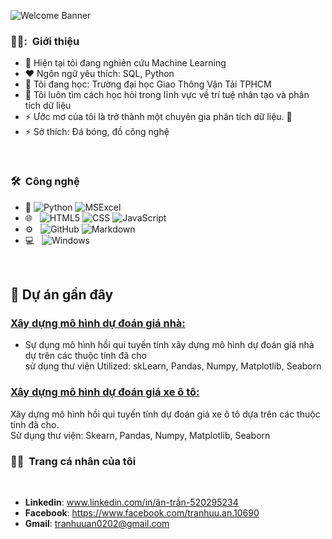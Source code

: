 ![Welcome Banner](banner.gif)



<h3> 👱‍♂️: &nbsp;Giới thiệu </h3>

- 🔭 Hiện tại tôi đang nghiên cứu Machine Learning
- :heart: Ngôn ngữ yêu thích: SQL, Python
- 🌱 Tôi đang học: Trường đại học Giao Thông Vận Tải TPHCM
- 👯 Tôi luôn tìm cách học hỏi trong lĩnh vực về trí tuệ nhân tạo và phân tích dữ liệu
- ⚡ Ước mơ của tôi là trở thành một chuyên gia phân tích dữ liệu. 🖖
- ⚡ Sở thích: Đá bóng, đồ công nghệ

<br/>

<h3> 🛠 &nbsp;Công nghệ</h3>

- :space_invader:
  ![Python](https://img.shields.io/badge/Python-14354C?style=for-the-badge&logo=python&logoColor=white)
  ![MSExcel](https://img.shields.io/badge/Microsoft_Excel-217346?style=for-the-badge&logo=microsoft-excel&logoColor=white) 
- 🌐 &nbsp;
  ![HTML5](https://img.shields.io/badge/HTML5-E34F26?style=for-the-badge&logo=html5&logoColor=white)
  ![CSS](https://img.shields.io/badge/CSS-239120?&style=for-the-badge&logo=css3&logoColor=white)
  ![JavaScript](https://img.shields.io/badge/JavaScript-323330?style=for-the-badge&logo=javascript&logoColor=F7DF1E)
- ⚙️ &nbsp;
  ![GitHub](https://img.shields.io/badge/GitHub-100000?style=for-the-badge&logo=github&logoColor=white)
  ![Markdown](https://img.shields.io/badge/Markdown-000000?style=for-the-badge&logo=markdown&logoColor=white)
- 💻 &nbsp;
  ![Windows](https://img.shields.io/badge/Windows-0078D6?style=for-the-badge&logo=windows&logoColor=white)
  


<br/>

<p>

## 📝 Dự án gần đây
### [ Xây dựng mô hình dự đoán giá nhà: ](https://github.com/tranhuuan170302/analyts-housePrice.git)<br>
+ Sự dụng mô hình hồi qui tuyến tính xây dựng mô hình dự đoán giá nhà dự trên các thuộc tính đã cho<br>
sử dụng thư viện Utilized: skLearn, Pandas, Numpy, Matplotlib, Seaborn

### [ Xây dựng mô hình dự đoán giá xe ô tô: ](https://github.com/tranhuuan170302/Tran-Huu-An-data-analyst/blob/main/carPrice.ipynb)<br>
Xây dựng mô hình hồi qui tuyến tính dự đoán giá xe ô tô dựa trên các thuộc tính đã cho. <br>
Sử dụng thư viện: Skearn, Pandas, Numpy, Matplotlib, Seaborn

</p>


<h3> 🤝🏻 &nbsp;Trang cá nhân của tôi </h3> 

<p>
<br>

  - <b>Linkedin</b>: www.linkedin.com/in/ân-trần-520295234
  - <b> Facebook</b>: https://www.facebook.com/tranhuu.an.10690
  - <b> Gmail</b>: tranhuuan0202@gmail.com




<br/> 



